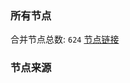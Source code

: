 ### 所有节点
合并节点总数: `624`
[节点链接](https://raw.githubusercontent.com/rzhy1/11/master/sub/sub_merge_base64.txt)

### 节点来源